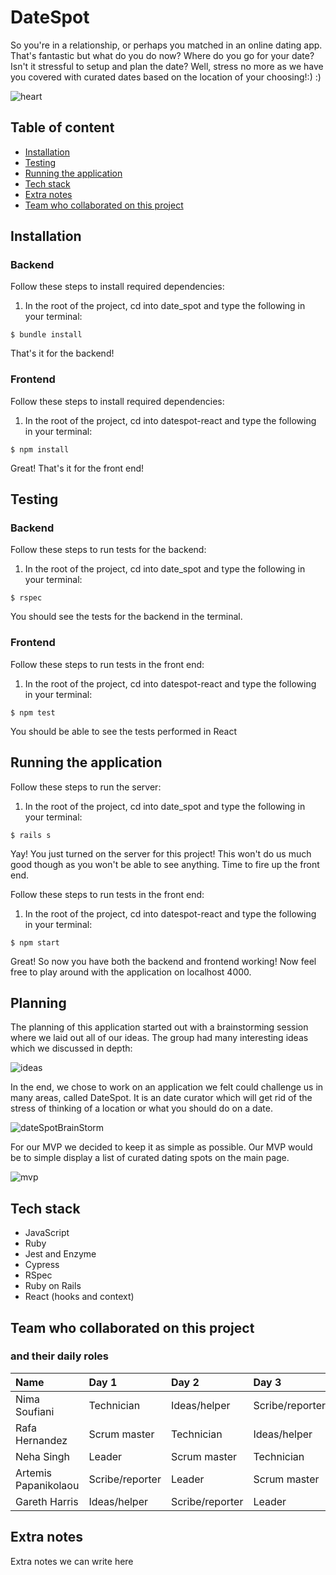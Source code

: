 # DateSpot

So you're in a relationship, or perhaps you matched in an online dating app. That's fantastic but what do you do now? Where do you go for your date? Isn't it stressful to setup and plan the date? Well, stress no more as we have you covered with curated dates based on the location of your choosing!:) :)

![heart](https://upload.wikimedia.org/wikipedia/commons/5/52/Heart_icon_red_hollow.svg)

## Table of content

- [Installation](#installation)
- [Testing](#testing)
- [Running the application](#running-the-application)
- [Tech stack](#tech-stack)
- [Extra notes](#extra-notes)
- [Team who collaborated on this project](#team-who-collaborated-on-this-project)

## Installation

### Backend

Follow these steps to install required dependencies:

1) In the root of the project, cd into date_spot and type the following in your terminal:

```
$ bundle install
```

That's it for the backend!

### Frontend

Follow these steps to install required dependencies:

1) In the root of the project, cd into datespot-react and type the following in your terminal:

```
$ npm install
```

Great! That's it for the front end!

## Testing

### Backend

Follow these steps to run tests for the backend:

1) In the root of the project, cd into date_spot and type the following in your terminal:

```
$ rspec
```

You should see the tests for the backend in the terminal.

### Frontend

Follow these steps to run tests in the front end:

1) In the root of the project, cd into datespot-react and type the following in your terminal:

```
$ npm test
```

You should be able to see the tests performed in React

## Running the application

Follow these steps to run the server:

1) In the root of the project, cd into date_spot and type the following in your terminal:

```
$ rails s
```

Yay! You just turned on the server for this project! This won't do us much good though as you won't be able to see anything. Time to fire up the front end.

Follow these steps to run tests in the front end:

1) In the root of the project, cd into datespot-react and type the following in your terminal:

```
$ npm start
```

Great! So now you have both the backend and frontend working! Now feel free to play around with the application on localhost 4000.

## Planning

The planning of this application started out with a brainstorming session where we laid out all of our ideas. The group had many interesting ideas which we discussed in depth:

![ideas](https://upload.wikimedia.org/wikipedia/commons/5/52/Heart_icon_red_hollow.svg)

In the end, we chose to work on an application we felt could challenge us in many areas, called DateSpot. It is an date curator which will get rid of the stress of thinking of a location or what you should do on a date.

![dateSpotBrainStorm](https://upload.wikimedia.org/wikipedia/commons/5/52/Heart_icon_red_hollow.svg)

For our MVP we decided to keep it as simple as possible. Our MVP would be to simple display a list of curated dating spots on the main page.

![mvp](https://upload.wikimedia.org/wikipedia/commons/5/52/Heart_icon_red_hollow.svg)

## Tech stack

- JavaScript
- Ruby
- Jest and Enzyme
- Cypress
- RSpec
- Ruby on Rails
- React (hooks and context)

## Team who collaborated on this project

### and their daily roles

| Name                 | Day 1           | Day 2           | Day 3           | Day 4           | Day 5           |
| :------------------- | :-------------- | :-------------- | :-------------- | :-------------- | :-------------- |
| Nima Soufiani        | Technician      | Ideas/helper    | Scribe/reporter | Leader          | Scrum master    |
| Rafa Hernandez       | Scrum master    | Technician      | Ideas/helper    | Scribe/reporter | Leader          |
| Neha Singh           | Leader          | Scrum master    | Technician      | Ideas/helper    | Scribe/reporter |
| Artemis Papanikolaou | Scribe/reporter | Leader          | Scrum master    | Technician      | Ideas/helper    |
| Gareth Harris        | Ideas/helper    | Scribe/reporter | Leader          | Scrum master    | Technician      |

## Extra notes

Extra notes we can write here
